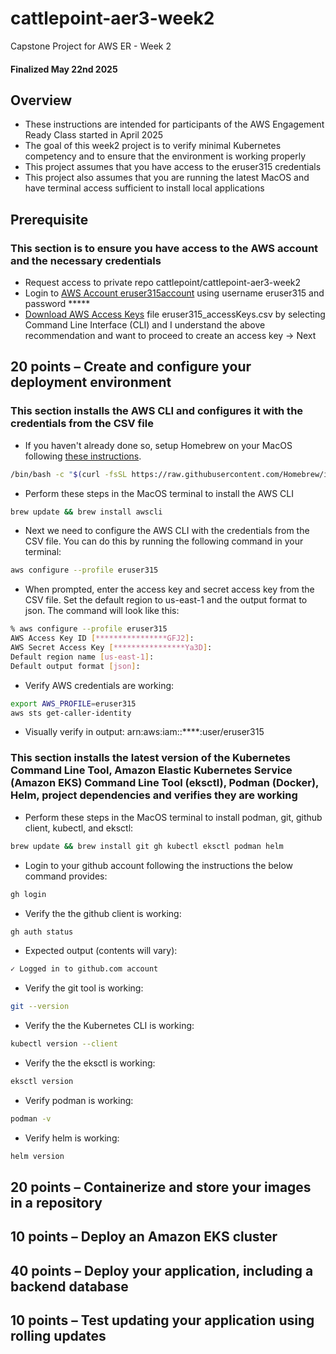 # cattlepoint-aer3-week2
Capstone Project for AWS ER - Week 2
#### Finalized May 22nd 2025

## Overview
* These instructions are intended for participants of the AWS Engagement Ready Class started in April 2025
* The goal of this week2 project is to verify minimal Kubernetes competency and to ensure that the environment is working properly
* This project assumes that you have access to the eruser315 credentials
* This project also assumes that you are running the latest MacOS and have terminal access sufficient to install local applications

## Prerequisite
### This section is to ensure you have access to the AWS account and the necessary credentials
* Request access to private repo cattlepoint/cattlepoint-aer3-week2
* Login to [AWS Account eruser315account](https://eruser315account.signin.aws.amazon.com/console) using username eruser315 and password *****
* [Download AWS Access Keys](https://us-east-1.console.aws.amazon.com/iam/home?region=us-east-1#/security_credentials/access-key-wizard) file eruser315_accessKeys.csv by selecting Command Line Interface (CLI) and I understand the above recommendation and want to proceed to create an access key -> Next

## 20 points – Create and configure your deployment environment
### This section installs the AWS CLI and configures it with the credentials from the CSV file
* If you haven't already done so, setup Homebrew on your MacOS following [these instructions](https://brew.sh/).
```sh
/bin/bash -c "$(curl -fsSL https://raw.githubusercontent.com/Homebrew/install/HEAD/install.sh)"
```
* Perform these steps in the MacOS terminal to install the AWS CLI
```sh
brew update && brew install awscli
```
* Next we need to configure the AWS CLI with the credentials from the CSV file. You can do this by running the following command in your terminal:
```sh
aws configure --profile eruser315
```
* When prompted, enter the access key and secret access key from the CSV file.  Set the default region to us-east-1 and the output format to json.  The command will look like this:
```sh
% aws configure --profile eruser315
AWS Access Key ID [****************GFJ2]:
AWS Secret Access Key [****************Ya3D]:
Default region name [us-east-1]:
Default output format [json]:
```
* Verify AWS credentials are working:
```sh
export AWS_PROFILE=eruser315
aws sts get-caller-identity
```
* Visually verify in output: arn:aws:iam::****:user/eruser315

### This section installs the latest version of the Kubernetes Command Line Tool, Amazon Elastic Kubernetes Service (Amazon EKS) Command Line Tool (eksctl), Podman (Docker), Helm, project dependencies and verifies they are working
* Perform these steps in the MacOS terminal to install podman, git, github client, kubectl, and eksctl:
```sh
brew update && brew install git gh kubectl eksctl podman helm
```
* Login to your github account following the instructions the below command provides:
```sh
gh login
```
* Verify the the github client is working:
```sh
gh auth status
```

* Expected output (contents will vary):
```sh
✓ Logged in to github.com account
```

* Verify the git tool is working:
```sh
git --version
```

* Verify the the Kubernetes CLI is working:
```sh
kubectl version --client
```

* Verify the the eksctl is working:
```sh
eksctl version
```

* Verify podman is working:
```sh
podman -v
```

* Verify helm is working:
```sh
helm version
```


## 20 points – Containerize and store your images in a repository
## 10 points – Deploy an Amazon EKS cluster
## 40 points – Deploy your application, including a backend database
## 10 points – Test updating your application using rolling updates
